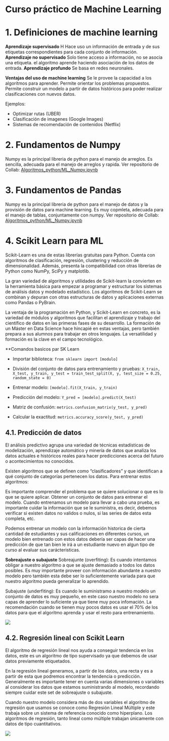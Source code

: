 # Curso práctico de Machine Learning

# 1. Definiciones de machine learning

**Aprendizaje supervisado** H
Hace uso un información de entrada y de sus etiquetas correspondientes para cada conjunto de información.
**Aprendizaje no supervisado** 
Solo tiene acceso a información, no se asocia una etiqueta. el algoritmo aprende haciendo asociación de los datos de entrada.
**Aprendizaje profundo** 
Se basa en redes neuronales.

**Ventajas del uso de machine learning**
Se le provee la capacidad a los algoritmos para aprender.
Permite orientar los problemas propuestos.
Permite construir un modelo a partir de datos históricos para poder realizar clasificaciones con nuevos datos.

Ejemplos: 
 - Optimizar rutas (UBER)
 - Clasificación de imagenes (Google Images)
 - Sistemas de recomendación de contenidos (Netflix)
 
 # 2. Fundamentos de Numpy
 
 Numpy es la principal libreria de python para el manejo de arreglos.
 Es sencilla, adecuada para el manejo de arreglos y rapida.
 Ver repositorio de Collab: [Algoritmos_python/ML_Numpy.ipynb](https://github.com/sforceas/machine-learning/blob/master/ML_Numpy.ipynb)

 # 3. Fundamentos de Pandas
 
 Numpy es la principal libreria de python para el manejo de datos y la provisión de datos para machine learning.
 Es muy copmleta, adecuada para el manejo de tablas, conjuntamente con numpy.
 Ver repositorio de Collab: [Algoritmos_python/ML_Numpy.ipynb](https://github.com/sforceas/machine-learning/blob/master/ML_Pandas.ipynb)

# 4. Scikit Learn para ML
Scikit-Learn es una de estas librerías gratuitas para Python. Cuenta con algoritmos de clasificación, regresión, clustering y reducción de dimensionalidad. Además, presenta la compatibilidad con otras librerías de Python como NumPy, SciPy y matplotlib.

La gran variedad de algoritmos y utilidades de Scikit-learn la convierten en la herramienta básica para empezar a programar y estructurar los sistemas de análisis datos y modelado estadístico. Los algoritmos de Scikit-Learn se combinan y depuran con otras estructuras de datos y aplicaciones externas como Pandas o PyBrain.

La ventaja de la programación en Python, y Scikit-Learn en concreto, es la variedad de módulos y algoritmos que facilitan el aprendizaje y trabajo del científico de datos en las primeras fases de su desarrollo. La formación de un Máster en Data Science hace hincapié en estas ventajas, pero también prepara a sus alumnos para trabajar en otros lenguajes. La versatilidad y formación es la clave en el campo tecnológico.

**Comandos basicos par SK Learn

* Importar biblioteca:
```from sklearn import [modulo]```

* División del conjunto de datos para entrenamiento y pruebas:
```X_train, X_test, y_train, y_test = train_test_split(X, y, test_size = 0.25, random_state = 0)```

* Entrenar modelo:
```[modelo].fit(X_train, y_train)```

* Predicción del modelo:
```Y_pred = [modelo].predict(X_test)```

* Matriz de confusión:
```metrics.confusion_matrix(y_test, y_pred)```

* Calcular la exactitud:
```metrics.accuracy_score(y_test, y_pred)```

## 4.1. Predicción de datos

El análisis predictivo agrupa una variedad de técnicas estadísticas de modelización, aprendizaje automático y minería de datos que analiza los datos actuales e históricos reales para hacer predicciones acerca del futuro o acontecimientos no conocidos.

Existen algoritmos que se definen como “clasificadores” y que identifican a qué conjunto de categorías pertenecen los datos.
Para entrenar estos algoritmos:

Es importante comprender el problema que se quiere solucionar o que es lo que se quiere aplicar.
Obtener un conjunto de datos para entrenar el modelo.
Cuando entrenamos un modelo para llevar a cabo una prueba, es importante cuidar la información que se le suministra, es decir, debemos verificar si existen datos no validos o nulos, si las series de datos esta completa, etc.

Podemos entrenar un modelo con la información historica de cierta cantidad de estudiantes y sus calificaciones en diferentes cursos, un modelo bien entrenado con estos datos debería ser capas de hacer una predicción de que tan bien le irá a un estudiante nuevo en algun tipo de curso al evaluar sus carácteristicas.

**Sobreajuste o subajuste**
Sobreajunte (overfiting): Es cuando intentamos obligar a nuestro algoritmo a que se ajuste demasiado a todos los datos posibles. Es muy importante proveer con información abundante a nuestro modelo pero también esta debe ser lo suficientemente variada para que nuestro algoritmo pueda generalizar lo aprendido.

Subajuste (underfiting): Es cuando le suministramo a nuestro modelo un conjunto de datos es muy pequeño, en este caso nuestro modelo no sera capas de aprender lo suficiente ya que tiene muy poca infomación. La recomendación cuando se tienen muy pocos datos es usar el 70% de los datos para que el algoritmo aprenda y usar el resto para entrenamiento.

![](https://i0.wp.com/www.aprendemachinelearning.com/wp-content/uploads/2017/12/overfitting-underfitting-machine-learning.png?w=800&ssl=1)

## 4.2. Regresión lineal con Scikit Learn

El algoritmo de regresión lineal nos ayuda a conseguir tendencia en los datos, este es un algoritmo de tipo supervisado ya que debemos de usar datos previamente etiquetados.

En la regresión lineal generamos, a partir de los datos, una recta y es a partir de esta que podremos encontrar la tendencia o predicción.
Generalmente es importante tener en cuenta varias dimensiones o variables al considerar los datos que estamos suministrando al modelo, recordando siempre cuidar este set de sobreajuste o subajuste.

Cuando nuestro modelo considera más de dos variables el algoritmo de regresión que usamos se conoce como Regresión Lineal Múltiple y este trabaja sobre un sistema de referencia conocido como hiperplano. Los algoritmos de regresión, tanto lineal como múltiple trabajan únicamente con datos de tipo cuantitativos.

![](https://www.youtube.com/watch?v=k964_uNn3l0)
